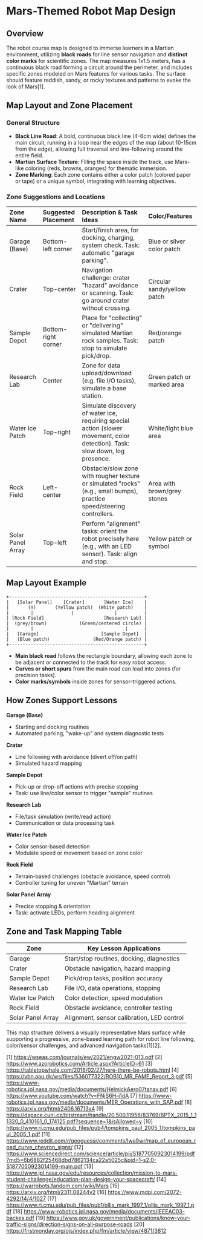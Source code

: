 # Mars-Themed Robot Map Design

## Overview

The robot course map is designed to immerse learners in a Martian environment, utilizing **black roads** for line sensor navigation and **distinct color marks** for scientific zones. The map measures 1x1.5 meters, has a continuous black road forming a circuit around the perimeter, and includes specific zones modeled on Mars features for various tasks. The surface should feature reddish, sandy, or rocky textures and patterns to evoke the look of Mars[1].

## Map Layout and Zone Placement

### General Structure

- **Black Line Road**: A bold, continuous black line (4-6cm wide) defines the main circuit, running in a loop near the edges of the map (about 10-15cm from the edge), allowing full traversal and line-following around the entire field.
- **Martian Surface Texture**: Filling the space inside the track, use Mars-like coloring (reds, browns, oranges) for thematic immersion.
- **Zone Marking**: Each zone contains either a color patch (colored paper or tape) or a unique symbol, integrating with learning objectives.

### Zone Suggestions and Locations

| Zone Name      | Suggested Placement        | Description & Task Ideas                         | Color/Features             |
|:-------------- |:--------------------------|:------------------------------------------------|:---------------------------|
| Garage (Base)  | Bottom-left corner         | Start/finish area, for docking, charging, system check. Task: automatic "garage parking".| Blue or silver color patch |
| Crater         | Top-center                 | Navigation challenge: crater "hazard" avoidance or scanning. Task: go around crater without crossing. | Circular sandy/yellow patch|
| Sample Depot   | Bottom-right corner        | Place for "collecting" or "delivering" simulated Martian rock samples. Task: stop to simulate pick/drop. | Red/orange patch           |
| Research Lab   | Center                     | Zone for data upload/download (e.g. file I/O tasks), simulate a base station. | Green patch or marked area |
| Water Ice Patch| Top-right                  | Simulate discovery of water ice, requiring special action (slower movement, color detection). Task: slow down, log presence. | White/light blue area      |
| Rock Field     | Left-center                | Obstacle/slow zone with rougher texture or simulated "rocks" (e.g., small bumps), practice speed/steering controllers. | Area with brown/grey stones|
| Solar Panel Array | Top-left                | Perform "alignment" tasks: orient the robot precisely here (e.g., with an LED sensor). Task: align and stop. | Yellow patch or symbol     |

## Map Layout Example

```
+--------------------------------------------------+
|   [Solar Panel]    [Crater]       [Water Ice]    |
|       (Y)       (Yellow patch)  (White patch)    |
|        |              |               |          |
| [Rock Field]                      [Research Lab] |
|  (grey/brown)            (Green/centered circle) |
|        |                                  |      |
|   [Garage]                       [Sample Depot]  |
|   (Blue patch)                (Red/Orange patch) |
+--------------------------------------------------+
```

- **Main black road** follows the rectangle boundary, allowing each zone to be adjacent or connected to the track for easy robot access.
- **Curves or short spurs** from the main road can lead into zones (for precision tasks).
- **Color marks/symbols** inside zones for sensor-triggered actions.

## How Zones Support Lessons

**Garage (Base)**
- Starting and docking routines
- Automated parking, "wake-up" and system diagnostic tests

**Crater**
- Line following with avoidance (divert off/on path)
- Simulated hazard mapping

**Sample Depot**
- Pick-up or drop-off actions with precise stopping
- Task: use line/color sensor to trigger "sample" routines

**Research Lab**
- File/task simulation (write/read action)
- Communication or data processing task

**Water Ice Patch**
- Color sensor-based detection
- Modulate speed or movement based on zone color

**Rock Field**
- Terrain-based challenges (obstacle avoidance, speed control)
- Controller tuning for uneven "Martian" terrain

**Solar Panel Array**
- Precise stopping & orientation
- Task: activate LEDs, perform heading alignment

## Zone and Task Mapping Table

| Zone              | Key Lesson Applications                    |
|-------------------|--------------------------------------------|
| Garage            | Start/stop routines, docking, diagnostics  |
| Crater            | Obstacle navigation, hazard mapping        |
| Sample Depot      | Pick/drop tasks, position accuracy         |
| Research Lab      | File I/O, data operations, stopping        |
| Water Ice Patch   | Color detection, speed modulation          |
| Rock Field        | Obstacle avoidance, controller testing     |
| Solar Panel Array | Alignment, sensor calibration, LED control |

This map structure delivers a visually representative Mars surface while supporting a progressive, zone-based learning path for robot line following, color/sensor challenges, and advanced navigation tasks[1][2].

[1] https://wseas.com/journals/ew/2021/engw2021-013.pdf
[2] https://www.azorobotics.com/Article.aspx?ArticleID=61
[3] https://tabletopwhale.com/2016/02/27/here-there-be-robots.html
[4] https://vbn.aau.dk/ws/files/536077322/ROB10_MR_FAME_Report_3.pdf
[5] https://www-robotics.jpl.nasa.gov/media/documents/HelmickAero07tanav.pdf
[6] https://www.youtube.com/watch?v=FNjS6H-i1dA
[7] https://www-robotics.jpl.nasa.gov/media/documents/MER_Operations_with_SAP.pdf
[8] https://arxiv.org/html/2406.16713v4
[9] https://dspace.cuni.cz/bitstream/handle/20.500.11956/83769/BPTX_2015_1_11320_0_410161_0_174125.pdf?sequence=1&isAllowed=y
[10] https://www.ri.cmu.edu/pub_files/pub4/tompkins_paul_2005_1/tompkins_paul_2005_1.pdf
[11] https://www.reddit.com/r/geoguessr/comments/lwa9wr/map_of_european_road_curve_chevron_signs/
[12] https://www.sciencedirect.com/science/article/pii/S1877050923014199/pdf?md5=6b6882f25468dbd7862134ca22a5025c&pid=1-s2.0-S1877050923014199-main.pdf
[13] https://www.jpl.nasa.gov/edu/resources/collection/mission-to-mars-student-challenge/education-plan-design-your-spacecraft/
[14] https://warrobots.fandom.com/wiki/Mars
[15] https://arxiv.org/html/2311.08244v2
[16] https://www.mdpi.com/2072-4292/14/4/1027
[17] https://www.ri.cmu.edu/pub_files/pub1/ollis_mark_1997_1/ollis_mark_1997_1.pdf
[18] https://www-robotics.jpl.nasa.gov/media/documents/IEEEAC03-backes.pdf
[19] https://www.gov.uk/government/publications/know-your-traffic-signs/direction-signs-on-all-purpose-roads
[20] https://firstmonday.org/ojs/index.php/fm/article/view/4871/3812